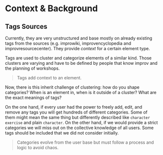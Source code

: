 # Context & Background

## Tags Sources

Currently, they are very unstructured and base mostly on already existing tags from the sources (e.g. improwiki, improvencyclopedia and improvresourcecenter). They provide _context_ for a certain element type.

Tags are used to cluster and categorize elements of a similar kind. Those clusters are varying and have to be defined by people that know improv and the planning of workshops.

> Tags add context to an element.

Now, there is this inherit challenge of clustering: how do you shape categories? When is an element in, when is it outside of a cluster? What are the exact meanings of tags?

On the one hand, if every user had the power to freely add, edit, and remove any tags you will get hundreds of different categories. Some of them might mean the same thing but differently described like `character exercise` and plain `character`. On the other hand, if we would provide a strict categories we will miss out on the collective knowledge of all users. Some tags should be included that we did not consider initially.

> Categories evolve from the user base but must follow a process and logic to avoid chaos.
